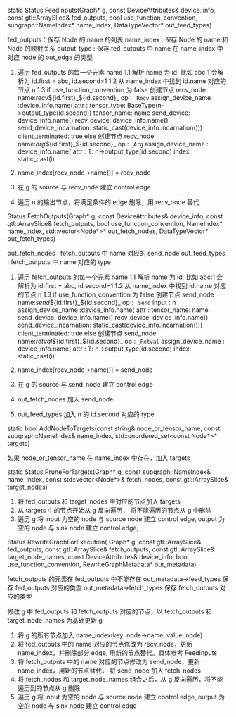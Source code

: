 
static Status FeedInputs(Graph* g, const DeviceAttributes& device_info,
                         const gtl::ArraySlice<string>& fed_outputs, bool use_function_convention,
                         subgraph::NameIndex* name_index, DataTypeVector* out_feed_types)

fed_outputs：保存  Node 的 name 的列表
name_index : 保存  Node 的 name 和 Node 的映射关系
output_type : 保存 fed_outputs 中 name 在 name_index 中 对应 node 的 out_edge 的类型

1. 遍历 fed_outputs 的每一个元素 name
1.1 解析  name 为  id. 比如 abc:1 会解析为 id.first = abc, id.second=1
1.2 从 name_index 中找到 id.name 对应的节点 n
1.3
if use_function_convention 为 false
创建节点 recv_node
name:_recv_${id.first}_${id.second}_
op : `_Recv`
assign_device_name :device_info.name(
attr :
    tensor_type: BaseType(n->output_type(id.second))
    tensor_name: name
    send_device: device_info.name()
    recv_device: device_info.name()
    send_device_incarnation: static_cast<int64>(device_info.incarnation()))
    client_terminated: true
else
创建节点 recv_node
name:_arg_${id.first}_${id.second}_
op : `_Arg`
assign_device_name : device_info.name(
attr :
    T: n->output_type(id.second)
    index: static_cast<int32>(i)

2. name_index[recv_node->name()] = recv_node
3. 在 g 的 source 与  recv_node 建立 control edge
4. 遍历 n 的输出节点，将满足条件的 edge 删除，用  recv_node 替代


Status FetchOutputs(Graph* g, const DeviceAttributes& device_info,
                    const gtl::ArraySlice<string>& fetch_outputs, bool use_function_convention, NameIndex* name_index,
                    std::vector<Node*>* out_fetch_nodes, DataTypeVector* out_fetch_types)

out_fetch_nodes : fetch_outputs 中 name 对应的 send_node
out_feed_types : fetch_outputs 中 name 对应的 type

1. 遍历 fetch_outputs 的每一个元素 name
1.1 解析 name 为 id. 比如 abc:1 会解析为 id.first = abc, id.second=1
1.2 从 name_index 中找到 id.name 对应的节点 n
1.3
if use_function_convention 为 false
创建节点 send_node
name:_send_${id.first}_${id.second}_
op : `_Send`
input : n
assign_device_name :device_info.name(
attr :
    tensor_name: name
    send_device: device_info.name()
    recv_device: device_info.name()
    send_device_incarnation: static_cast<int64>(device_info.incarnation()))
    client_terminated: true
else
创建节点 send_node
name:_retval_${id.first}_${id.second}_
op : `_Retval`
assign_device_name : device_info.name(
attr :
    T: n->output_type(id.second)
    index: static_cast<int32>(i)

2. name_index[recv_node->name()] = send_node
3. 在 g 的 source 与 send_node 建立 control edge
4. out_fetch_nodes 加入 send_node
5. out_feed_types 加入 n 的 id.second 对应的 type

static bool AddNodeToTargets(const string& node_or_tensor_name, const subgraph::NameIndex& name_index, std::unordered_set<const Node*>* targets)

如果 node_or_tensor_name 在 name_index 中存在，加入 targets

static Status PruneForTargets(Graph* g, const subgraph::NameIndex& name_index, const std::vector<Node*>& fetch_nodes, const gtl::ArraySlice<string>& target_nodes)

1. 将 fed_outputs 和 target_nodes 中对应的节点加入 targets
2. 从 targets 中的节点开始从 g 反向遍历， 将不能遍历的节点从 g 中删除
3. 遍历 g 将 input 为空的  node 与 source node 建立 control edge, output 为空的  node 与 sink node 建立 control edge, 

Status RewriteGraphForExecution(
    Graph* g, const gtl::ArraySlice<string>& fed_outputs, const gtl::ArraySlice<string>& fetch_outputs,
    const gtl::ArraySlice<string>& target_node_names, const DeviceAttributes& device_info, bool use_function_convention,
    RewriteGraphMetadata* out_metadata)

fetch_outputs 的元素在 fed_outputs 中不能存在
out_metadata->feed_types 保存 fed_outputs 对应的类型
out_metadata->fetch_types 保存 fetch_outputs 对应的类型

修改 g 中 fed_outputs 和 fetch_outputs  对应的节点，以 fetch_outputs 和 target_node_names 为基础更新 g

1. 将 g 的所有节点加入 name_index(key: node->name, value: node)
2. 将 fed_outputs 中的 name 对应的节点修改为 recv_node，更新 name_index，并删除部分 edge, 用新的节点替代。具体参考 FeedInputs
3. 将 fetch_outputs 中的 name 对应的节点修改为 send_node，更新 name_index，用新的节点替代， 将 send_node 加入 fetch_nodes
4. 将 fetch_nodes 和 target_node_names  组合之后，从 g 反向遍历，将不能遍历到的节点从 g 删除
5. 遍历 g 将 input 为空的 node 与 source node 建立 control edge, output 为空的  node 与 sink node 建立 control edge
